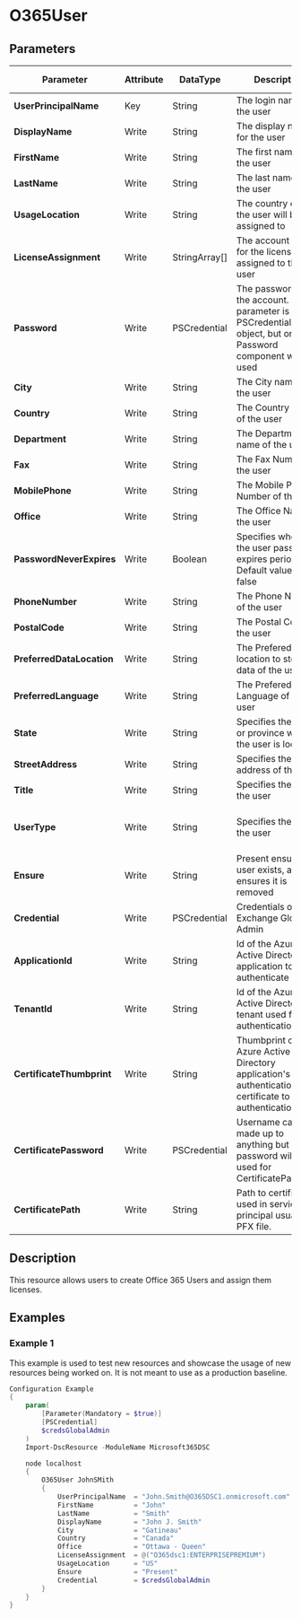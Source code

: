 ﻿# O365User

## Parameters

| Parameter | Attribute | DataType | Description | Allowed Values |
| --- | --- | --- | --- | --- |
| **UserPrincipalName** | Key | String | The login name of the user ||
| **DisplayName** | Write | String | The display name for the user ||
| **FirstName** | Write | String | The first name of the user ||
| **LastName** | Write | String | The last name of the user ||
| **UsageLocation** | Write | String | The country code the user will be assigned to ||
| **LicenseAssignment** | Write | StringArray[] | The account SKU Id for the license to be assigned to the user ||
| **Password** | Write | PSCredential | The password for the account. The parameter is a PSCredential object, but only the Password component will be used ||
| **City** | Write | String | The City name of the user ||
| **Country** | Write | String | The Country name of the user ||
| **Department** | Write | String | The Department name of the user ||
| **Fax** | Write | String | The Fax Number of the user ||
| **MobilePhone** | Write | String | The Mobile Phone Number of the user ||
| **Office** | Write | String | The Office Name of the user ||
| **PasswordNeverExpires** | Write | Boolean | Specifies whether the user password expires periodically. Default value is false ||
| **PhoneNumber** | Write | String | The Phone Number of the user ||
| **PostalCode** | Write | String | The Postal Code of the user ||
| **PreferredDataLocation** | Write | String | The Prefered location to store data of the user ||
| **PreferredLanguage** | Write | String | The Prefered Language of the user ||
| **State** | Write | String | Specifies the state or province where the user is located ||
| **StreetAddress** | Write | String | Specifies the street address of the user ||
| **Title** | Write | String | Specifies the title of the user ||
| **UserType** | Write | String | Specifies the title of the user |Guest, Member, Other, Viral|
| **Ensure** | Write | String | Present ensures the user exists, absent ensures it is removed |Present, Absent|
| **Credential** | Write | PSCredential | Credentials of the Exchange Global Admin ||
| **ApplicationId** | Write | String | Id of the Azure Active Directory application to authenticate with. ||
| **TenantId** | Write | String | Id of the Azure Active Directory tenant used for authentication. ||
| **CertificateThumbprint** | Write | String | Thumbprint of the Azure Active Directory application's authentication certificate to use for authentication. ||
| **CertificatePassword** | Write | PSCredential | Username can be made up to anything but password will be used for CertificatePassword ||
| **CertificatePath** | Write | String | Path to certificate used in service principal usually a PFX file. ||

## Description

This resource allows users to create Office 365 Users and assign them licenses.

## Examples

### Example 1

This example is used to test new resources and showcase the usage of new resources being worked on.
It is not meant to use as a production baseline.

```powershell
Configuration Example
{
    param(
        [Parameter(Mandatory = $true)]
        [PSCredential]
        $credsGlobalAdmin
    )
    Import-DscResource -ModuleName Microsoft365DSC

    node localhost
    {
        O365User JohnSMith
        {
            UserPrincipalName  = "John.Smith@O365DSC1.onmicrosoft.com"
            FirstName          = "John"
            LastName           = "Smith"
            DisplayName        = "John J. Smith"
            City               = "Gatineau"
            Country            = "Canada"
            Office             = "Ottawa - Queen"
            LicenseAssignment  = @("O365dsc1:ENTERPRISEPREMIUM")
            UsageLocation      = "US"
            Ensure             = "Present"
            Credential         = $credsGlobalAdmin
        }
    }
}
```

